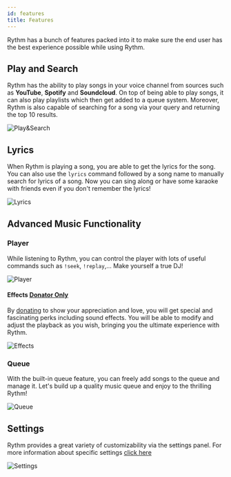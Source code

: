 ```yaml
---
id: features
title: Features
---
```


Rythm has a bunch of features packed into it to make sure the end user has the best experience possible while using Rythm.

## Play and Search
Rythm has the ability to play songs in your voice channel from sources such as **YouTube**, **Spotify** and **Soundcloud**. On top of being able to play songs, it can also play playlists which then get added to a queue system. Moreover, Rythm is also capable of searching for a song via your query and returning the top 10 results.

![Play&Search](/img/docs/features/play-search.png)

## Lyrics
When Rythm is playing a song, you are able to get the lyrics for the song. You can also use the `lyrics` command followed by a song name to manually search for lyrics of a song.
Now you can sing along or have some karaoke with friends even if you don't remember the lyrics!

![Lyrics](/img/docs/features/lyrics.png)

## Advanced Music Functionality 

### Player
While listening to Rythm, you can control the player with lots of useful commands such as `!seek`, `!replay`,... Make yourself a true DJ!

![Player](/img/docs/features/player-feature.png)

#### Effects [Donator Only](https://rythmbot.co/donate?do)
By [donating](https://rythmbot.co/donate?do) to show your appreciation and love, you will get special and fascinating perks including sound effects. You will be able to modify and adjust the playback as you wish, bringing you the ultimate experience with Rythm.

![Effects](/img/docs/features/effects.png)

### Queue 
With the built-in queue feature, you can freely add songs to the queue and manage it. Let's build up a quality music queue and enjoy to the thrilling Rythm!

![Queue](/img/docs/features/queue-feature.png)

## Settings
Rythm provides a great variety of customizability via the settings panel. For more information about specific settings [click here](/settings)

![Settings](/img/docs/features/settings.png)

